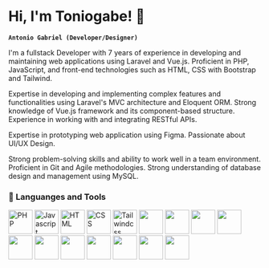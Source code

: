 # Hi, I'm Toniogabe! :wave:

**`Antonio Gabriel (Developer/Designer)`**

I'm a fullstack Developer with 7 years of experience in developing and maintaining web applications using Laravel and Vue.js. Proficient in PHP, JavaScript, and front-end technologies such as HTML, CSS with Bootstrap and Tailwind.

Expertise in developing and implementing complex features and functionalities using Laravel's MVC architecture and Eloquent ORM. Strong knowledge of Vue.js framework and its component-based structure. Experience in working with and integrating RESTful APIs.

Expertise in prototyping web application using Figma. Passionate about UI/UX Design.

Strong problem-solving skills and ability to work well in a team environment. Proficient in Git and Agile methodologies. Strong understanding of database design and management using MySQL.

### 🧰 Languanges and Tools ###

<p align="left">

  <img alt="PHP" src="https://cdn.jsdelivr.net/gh/devicons/devicon/icons/php/php-plain.svg" width="48" height="48"/>

  <img alt="Javascript" src="https://cdn.jsdelivr.net/gh/devicons/devicon/icons/javascript/javascript-original.svg" width="48" height="48" />


  <img alt="HTML" src="https://cdn.jsdelivr.net/gh/devicons/devicon/icons/html5/html5-original.svg" width="48" height="48" />


  <img alt="CSS" src="https://cdn.jsdelivr.net/gh/devicons/devicon/icons/css3/css3-original.svg" width="48" height="48" />

  <img alt="Tailwindcss" src="https://cdn.jsdelivr.net/gh/devicons/devicon/icons/tailwindcss/tailwindcss-plain.svg" width="48" height="48" />

  <img src="https://cdn.jsdelivr.net/gh/devicons/devicon/icons/bootstrap/bootstrap-original.svg" width="48" height="48" />

  <img src="https://cdn.jsdelivr.net/gh/devicons/devicon/icons/vuejs/vuejs-original.svg" width="48" height="48" />

  <img src="https://cdn.jsdelivr.net/gh/devicons/devicon/icons/laravel/laravel-plain-wordmark.svg" width="48" height="48" />

  <img src="https://cdn.jsdelivr.net/gh/devicons/devicon/icons/linux/linux-original.svg" width="48" height="48" />

  <img src="https://cdn.jsdelivr.net/gh/devicons/devicon/icons/git/git-original.svg" width="48" height="48" />

  <img src="https://cdn.jsdelivr.net/gh/devicons/devicon/icons/docker/docker-original.svg" width="48" height="48" />

  <img src="https://cdn.jsdelivr.net/gh/devicons/devicon/icons/figma/figma-original.svg" width="48" height="48" />

  <img src="https://cdn.jsdelivr.net/gh/devicons/devicon/icons/github/github-original.svg" width="48" height="48" />

  <img src="https://cdn.jsdelivr.net/gh/devicons/devicon/icons/gitlab/gitlab-original.svg" width="48" height="48" />

  <img src="https://cdn.jsdelivr.net/gh/devicons/devicon/icons/illustrator/illustrator-plain.svg" width="48" height="48" />

  <img src="https://cdn.jsdelivr.net/gh/devicons/devicon/icons/mysql/mysql-original.svg" width="48" height="48" />

<!--
**toniogabe/toniogabe** is a ✨ _special_ ✨ repository because its `README.md` (this file) appears on your GitHub profile.

Here are some ideas to get you started:

<br />
